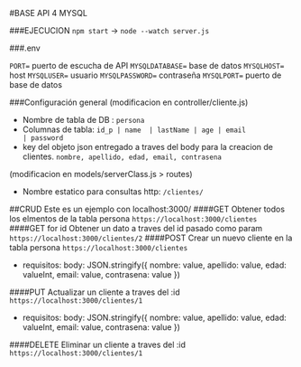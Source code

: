 #BASE API 4 MYSQL

###EJECUCION
`npm start` -> `node --watch server.js`

###.env

`PORT=` puerto de escucha de API
`MYSQLDATABASE=` base de datos
`MYSQLHOST=` host
`MYSQLUSER=` usuario
`MYSQLPASSWORD=` contraseña
`MYSQLPORT=` puerto de base de datos

###Configuración general
(modificacion en controller/cliente.js)

- Nombre de tabla de DB : `persona`
- Columnas de tabla:
  `id_p | name  | lastName | age | email             | password `
- key del objeto json entregado a traves del body para la creacion de clientes.
  `nombre, apellido, edad, email, contrasena`

(modificacion en models/serverClass.js > routes)

- Nombre estatico para consultas http: `/clientes/`

##CRUD
Este es un ejemplo con localhost:3000/
####GET
Obtener todos los elmentos de la tabla persona
`https://localhost:3000/clientes`
####GET for id
Obtener un dato a traves del id pasado como param
`https://localhost:3000/clientes/2`
####POST
Crear un nuevo cliente en la tabla persona
`https://localhost:3000/clientes`

- requisitos:
        body: JSON.stringify({
        nombre: value,
        apellido: value,
        edad: valueInt,
        email: value,
        contrasena: value
        })

####PUT
Actualizar un cliente a traves del :id
`https://localhost:3000/clientes/1`

- requisitos:
        body: JSON.stringify({
        nombre: value,
        apellido: value,
        edad: valueInt,
        email: value,
        contrasena: value
        })

####DELETE
Eliminar un cliente a traves del :id
`https://localhost:3000/clientes/1`
